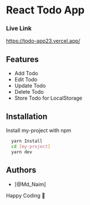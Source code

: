# React Todo App

### Live Link

https://todo-app23.vercel.app/

## Features

- Add Todo
- Edit Todo
- Update Todo
- Delete Todo
- Store Todo for LocalStorage

## Installation

Install my-project with npm

```bash
  yarn Install
  cd [my-project]
  yarn dev
```

## Authors

- [@Md_Naim]

<p> Happy Coding 🚀 </p>
